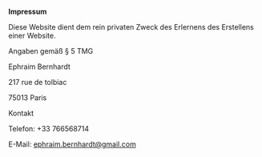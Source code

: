 __Impressum__

Diese Website dient dem rein privaten Zweck des Erlernens des Erstellens einer Website.


Angaben gemäß § 5 TMG

Ephraim Bernhardt

217 rue de tolbiac

75013 Paris


Kontakt

Telefon: +33 766568714

E-Mail: ephraim.bernhardt@gmail.com
